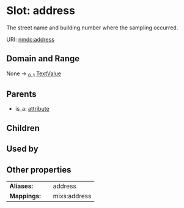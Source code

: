
# Slot: address


The street name and building number where the sampling occurred.

URI: [nmdc:address](https://microbiomedata/meta/address)


## Domain and Range

None &#8594;  <sub>0..1</sub> [TextValue](TextValue.md)

## Parents

 *  is_a: [attribute](attribute.md)

## Children


## Used by


## Other properties

|  |  |  |
| --- | --- | --- |
| **Aliases:** | | address |
| **Mappings:** | | mixs:address |

